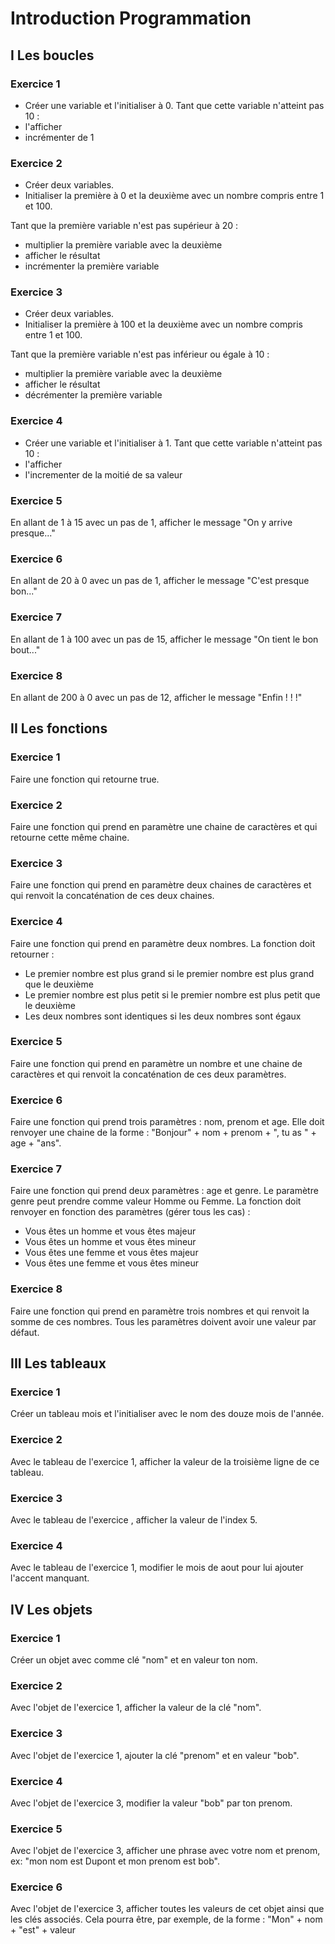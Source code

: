 # Introduction Programmation

## I Les boucles

### Exercice 1

* Créer une variable et l'initialiser à 0. Tant que cette variable n'atteint pas 10 :
* l'afficher
* incrémenter de 1

### Exercice 2 
* Créer deux variables.
* Initialiser la première à 0 et la deuxième avec un nombre compris entre 1 et 100.

Tant que la première variable n'est pas supérieur à 20 :

* multiplier la première variable avec la deuxième
* afficher le résultat
* incrémenter la première variable

### Exercice 3 
* Créer deux variables. 
* Initialiser la première à 100 et la deuxième avec un nombre compris entre 1 et 100. 

Tant que la première variable n'est pas inférieur ou égale à 10 :

* multiplier la première variable avec la deuxième
* afficher le résultat
* décrémenter la première variable

### Exercice 4 
* Créer une variable et l'initialiser à 1. Tant que cette variable n'atteint pas 10 :
* l'afficher
* l'incrementer de la moitié de sa valeur

### Exercice 5 
En allant de 1 à 15 avec un pas de 1, afficher le message "On y arrive presque..."

### Exercice 6 
En allant de 20 à 0 avec un pas de 1, afficher le message "C'est presque bon..."

### Exercice 7 
En allant de 1 à 100 avec un pas de 15, afficher le message "On tient le bon bout..."

### Exercice 8 
En allant de 200 à 0 avec un pas de 12, afficher le message "Enfin ! ! !"

## II Les fonctions

### Exercice 1 
Faire une fonction qui retourne true.

### Exercice 2 
Faire une fonction qui prend en paramètre une chaine de caractères et qui retourne cette même chaine.

### Exercice 3 
Faire une fonction qui prend en paramètre deux chaines de caractères et qui renvoit la concaténation de ces deux chaines.

### Exercice 4 
Faire une fonction qui prend en paramètre deux nombres. La fonction doit retourner :

* Le premier nombre est plus grand si le premier nombre est plus grand que le deuxième
* Le premier nombre est plus petit si le premier nombre est plus petit que le deuxième
* Les deux nombres sont identiques si les deux nombres sont égaux

### Exercice 5 
Faire une fonction qui prend en paramètre un nombre et une chaine de caractères et qui renvoit la concaténation de ces deux paramètres.

### Exercice 6 
Faire une fonction qui prend trois paramètres : nom, prenom et age. 
Elle doit renvoyer une chaine de la forme : "Bonjour" + nom + prenom + ", tu as " + age + "ans".

### Exercice 7 
Faire une fonction qui prend deux paramètres : age et genre. 
Le paramètre genre peut prendre comme valeur Homme ou Femme. 
La fonction doit renvoyer en fonction des paramètres (gérer tous les cas) :

* Vous êtes un homme et vous êtes majeur
* Vous êtes un homme et vous êtes mineur
* Vous êtes une femme et vous êtes majeur
* Vous êtes une femme et vous êtes mineur

### Exercice 8 
Faire une fonction qui prend en paramètre trois nombres et qui renvoit la somme de ces nombres. 
Tous les paramètres doivent avoir une valeur par défaut.

## III Les tableaux

### Exercice 1 
Créer un tableau mois et l'initialiser avec le nom des douze mois de l'année.

### Exercice 2
Avec le tableau de l'exercice 1, afficher la valeur de la troisième ligne de ce tableau.

### Exercice 3 
Avec le tableau de l'exercice , afficher la valeur de l'index 5.

### Exercice 4 
Avec le tableau de l'exercice 1, modifier le mois de aout pour lui ajouter l'accent manquant.

## IV Les objets

### Exercice 1 
Créer un objet avec comme clé "nom" et en valeur ton nom.

### Exercice 2 
Avec l'objet de l'exercice 1, afficher la valeur de la clé "nom".

### Exercice 3
Avec l'objet de l'exercice 1, ajouter la clé "prenom" et en valeur "bob".

### Exercice 4 
Avec l'objet de l'exercice 3, modifier la valeur "bob" par ton prenom.

### Exercice 5 
Avec l'objet de l'exercice 3, afficher une phrase avec votre nom et prenom, ex: "mon nom est Dupont et mon prenom est bob".

### Exercice 6 
Avec l'objet de l'exercice 3, afficher toutes les valeurs de cet objet ainsi que les clés associés. 
Cela pourra être, par exemple, de la forme : "Mon" + nom + "est" + valeur

